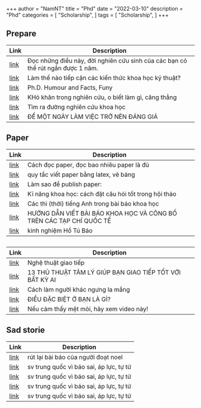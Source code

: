
+++
author = "NamNT"
title = "Phd"
date = "2022-03-10"
description = "Phd"
categories = [
    "Scholarship",
]
tags = [
    "Scholarship",
]
+++

## Prepare
| Link                                                             | Description                                                                     |
|------------------------------------------------------------------|---------------------------------------------------------------------------------|
| [link](https://www.facebook.com/ngominhhaivietnam/posts/778137359307149) | Đọc những điều này, đời nghiên cứu sinh của các bạn có thể rút ngắn được 1 năm. |
| [link](https://www.facebook.com/groups/636078959788124/permalink/2450998954962773/) | Làm thế nào tiếp cận các kiến thức khoa học kỹ thuật? |
| [link](https://www.facebook.com/phdhumour/)                              | Ph.D. Humour and Facts, Funy                                                    |
| [link](https://www.facebook.com/groups/machinelearningcoban/permalink/444190246038388/) | KHó khăn trong nghiên cứu, o biết làm gì, căng thẳng |
| [link](https://www.facebook.com/quangtrung.duong/posts/10158956355924237)               | Tìm ra đường nghiên cứu khoa học                     |
| [link](https://www.facebook.com/nghethuatsong8/posts/1572765009497840)                  | ĐỂ MỘT NGÀY LÀM VIỆC TRỞ NÊN ĐÁNG GIÁ                |


## Paper
| Link                                                                                                                                                                          | Description                               |
|-------------------------------------------------------------------------------------------------------------------------------------------------------------------------------|-------------------------------------------|
| [link](https://www.kdnuggets.com/2019/09/advice-building-machine-learning-career-research-papers-andrew-ng.html?fbclid=IwAR1GxZDDTFg0Q8oPDK3MRU3WGOsyB4Jbk33zT5tRrzjrJWpgko7uM6aNxCI) | Cách đọc paper, đọc bao nhiêu paper là đủ |
| [link](https://docs.google.com/document/d/1zXXtti9JgcTERvIZXNwSRncw2T1dUC8dt6PJlYSH-2g/edit#)                                                                                         | quy tắc viết paper bằng latex, vẽ bảng    |
| [link](https://www.facebook.com/groups/636078959788124/permalink/2470056303057038/)                                                                                                   | Làm sao để publish paper:                 |
| [link](https://www.facebook.com/drnguyenvtuan/posts/644169456030375)                | Kĩ năng khoa học: cách đặt câu hỏi tốt trong hội thảo               |
| [link](https://www.facebook.com/groups/636078959788124/permalink/2613139628748704/) | Các thì (thời) tiếng Anh trong bài báo khoa học                     |
| [link](https://www.facebook.com/groups/vietphd/permalink/10156848755217991/)        | HƯỚNG DẪN VIẾT BÀI BÁO KHOA HỌC VÀ CÔNG BỐ TRÊN CÁC TẠP CHÍ QUỐC TẾ |
| [link](http://www.jaist.ac.jp/~bao/writingsinvietnamese.html) | kinh nghiệm Hồ Tú Bảo |


## 
| Link                                                                            | Description                                              |
|---------------------------------------------------------------------------------|----------------------------------------------------------|
| [link](https://www.facebook.com/giaotiepdethanhcong/posts/2519382784962547)             | Nghệ thuật giao tiếp                                     |
| [link](https://www.facebook.com/giaotiepdethanhcong/posts/2424903637743796)             | 13 THỦ THUẬT TÂM LÝ GIÚP BẠN GIAO TIẾP TỐT VỚI BẤT KỲ AI |
| [link](https://www.facebook.com/watch/?v=606632536425754)                               | Cách làm người khác ngưng la mắng                        |
| [link](https://www.facebook.com/AwakePower/videos/1682274511809292/?v=1682274511809292) | ĐIỀU ĐẶC BIỆT Ở BẠN LÀ GÌ?                               |
| [link](https://www.facebook.com/bkquocte/videos/10156185017529462/?v=10156185017529462) | Nếu cảm thấy mệt mỏi, hãy xem video này!                 |

## Sad storie
| Link                                                                                                                                                  | Description                             |
|-------------------------------------------------------------------------------------------------------------------------------------------------------|-----------------------------------------|
| [link](https://retractionwatch.com/2020/01/02/nobel-winner-retracts-paper-from-science/?fbclid=IwAR0Z6ZZMwsb8lAhfUvCcsqkYc2IA-JpxgBTX2iTE1XQ2v9Z-nfbYjWiFbyI) | rút lại bài báo của người đoạt noel     |
| [link](https://www.facebook.com/groups/vietphd/permalink/10156757419977991/)                                                                                  | sv trung quốc vì báo sai, áp lực, tự tử |
| [link](https://www.facebook.com/groups/ivanet.org/permalink/2290608044358277/)                                                                                | sv trung quốc vì báo sai, áp lực, tự tử |
| [link](https://www.facebook.com/groups/vsen.ovsed/permalink/2299310906822363/)                                                                                | sv trung quốc vì báo sai, áp lực, tự tử |
| [link](https://www.facebook.com/groups/Viet.EB1.EB2/permalink/2330621467186428/)                                                                              | sv trung quốc vì báo sai, áp lực, tự tử |